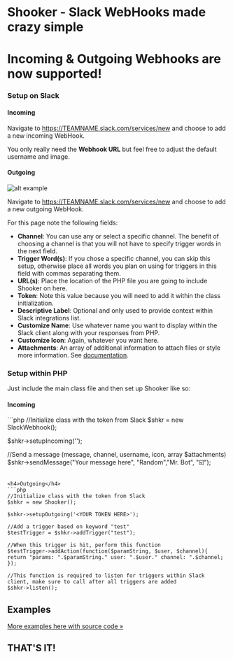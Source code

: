 <h1>Shooker - Slack WebHooks made crazy simple</h1>

<h1>Incoming & Outgoing Webhooks are now supported!</h1>

<h3>Setup on Slack</h3>

<h4>Incoming</h4>

Navigate to https://TEAMNAME.slack.com/services/new</a> and choose to add a new incoming WebHook.  

You only really need the <b>Webhook URL</b> but feel free to adjust the default username and image.


<h4>Outgoing</h4>

![alt example](http://i.imgur.com/L1LKPzQ.png)

Navigate to https://TEAMNAME.slack.com/services/new</a> and choose to add a new outgoing WebHook.  

For this page note the following fields:

<ul>
<li><b>Channel</b>: You can use any or select a specific channel.  The benefit of choosing a channel is that you will not have to specify trigger words in the next field.</li>
<li><b>Trigger Word(s)</b>: If you chose a specific channel, you can skip this setup, otherwise place all words you plan on using for triggers in this field with commas separating them.</li>
<li><b>URL(s)</b>: Place the location of the PHP file you are going to include Shooker on here.</li>
<li><b>Token</b>: Note this value because you will need to add it within the class initialization.</li>
<li><b>Descriptive Label</b>: Optional and only used to provide context within Slack integrations list.</li>
<li><b>Customize Name</b>: Use whatever name you want to display within the Slack client along with your responses from PHP.</li>
<li><b>Customize Icon</b>: Again, whatever you want here.</li>
<li><b>Attachments</b>: An array of additional information to attach files or style more information. See <a href="https://api.slack.com/docs/attachments">documentation</a>.</li>
</ul>

<h3>Setup within PHP</h3>

<p>Just include the main class file and then set up Shooker like so:</p>

<h4>Incoming</h4>
```php
//Initialize class with the token from Slack
$shkr = new SlackWebhook();

$shkr->setupIncoming('<YOUR WEBHOOK URL HERE>');

//Send a message (message, channel, username, icon, array $attachments)
$shkr->sendMessage("Your message here", "Random","Mr. Bot", ":ballot_box_with_check:");
```

<h4>Outgoing</h4>
```php
//Initialize class with the token from Slack
$shkr = new Shooker();

$shkr->setupOutgoing('<YOUR TOKEN HERE>');

//Add a trigger based on keyword "test"
$testTrigger = $shkr->addTrigger("test");

//When this trigger is hit, perform this function
$testTrigger->addAction(function($paramString, $user, $channel){
return "params: ".$paramString." user: ".$user." channel: ".$channel;
});

//This function is required to listen for triggers within Slack client, make sure to call after all triggers are added
$shkr->listen();
```

<h2>Examples</h2>
<a href="https://github.com/jwenzler/Shooker/tree/master/Examples">More examples here with source code &raquo;</a>

<h2>THAT'S IT!</h2> 
